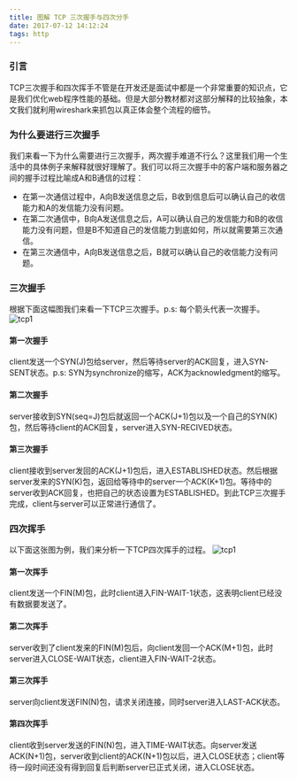 ```yaml
---
title: 图解 TCP 三次握手与四次分手
date: 2017-07-12 14:12:24
tags: http
---
```

### 引言
TCP三次握手和四次挥手不管是在开发还是面试中都是一个非常重要的知识点，它是我们优化web程序性能的基础。但是大部分教材都对这部分解释的比较抽象，本文我们就利用wireshark来抓包以真正体会整个流程的细节。

### 为什么要进行三次握手
我们来看一下为什么需要进行三次握手，两次握手难道不行么？这里我们用一个生活中的具体例子来解释就很好理解了。我们可以将三次握手中的客户端和服务器之间的握手过程比喻成A和B通信的过程：
- 在第一次通信过程中，A向B发送信息之后，B收到信息后可以确认自己的收信能力和A的发信能力没有问题。
- 在第二次通信中，B向A发送信息之后，A可以确认自己的发信能力和B的收信能力没有问题，但是B不知道自己的发信能力到底如何，所以就需要第三次通信。
- 在第三次通信中，A向B发送信息之后，B就可以确认自己的收信能力没有问题。

### 三次握手
根据下面这幅图我们来看一下TCP三次握手。p.s: 每个箭头代表一次握手。
![tcp1](/img/tcp1.png)

#### 第一次握手
client发送一个SYN(J)包给server，然后等待server的ACK回复，进入SYN-SENT状态。p.s: SYN为synchronize的缩写，ACK为acknowledgment的缩写。

#### 第二次握手
server接收到SYN(seq=J)包后就返回一个ACK(J+1)包以及一个自己的SYN(K)包，然后等待client的ACK回复，server进入SYN-RECIVED状态。

#### 第三次握手
client接收到server发回的ACK(J+1)包后，进入ESTABLISHED状态。然后根据server发来的SYN(K)包，返回给等待中的server一个ACK(K+1)包。等待中的server收到ACK回复，也把自己的状态设置为ESTABLISHED。到此TCP三次握手完成，client与server可以正常进行通信了。

### 四次挥手
以下面这张图为例，我们来分析一下TCP四次挥手的过程。
![tcp1](/img/tcp2.png)

#### 第一次挥手
client发送一个FIN(M)包，此时client进入FIN-WAIT-1状态，这表明client已经没有数据要发送了。

#### 第二次挥手
server收到了client发来的FIN(M)包后，向client发回一个ACK(M+1)包，此时server进入CLOSE-WAIT状态，client进入FIN-WAIT-2状态。

#### 第三次挥手
server向client发送FIN(N)包，请求关闭连接，同时server进入LAST-ACK状态。

#### 第四次挥手
client收到server发送的FIN(N)包，进入TIME-WAIT状态。向server发送ACK(N+1)包，server收到client的ACK(N+1)包以后，进入CLOSE状态；client等待一段时间还没有得到回复后判断server已正式关闭，进入CLOSE状态。
